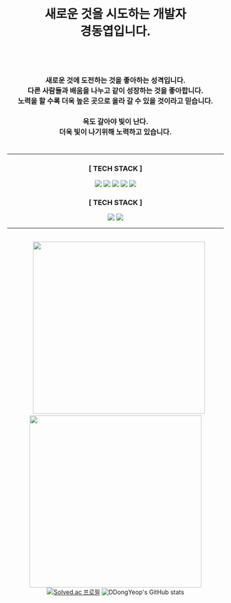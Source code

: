 <div align="center">

# <center>**새로운 것**을 시도하는 개발자</br>경동엽입니다.</br>ㅤ</center>
### <center></br>**새로운 것에 도전하는 것**을 좋아하는 성격입니다.</br>다른 사람들과 배움을 나누고 같이 성장하는 것을 좋아합니다. </br>노력을 할 수록 더욱 높은 곳으로 올라 갈 수 있을 것이라고 믿습니다.</br>ㅤ</br>**옥도 갈아야 빛이 난다.**</br>더욱 빛이 나기위해 노력하고 있습니다.</br>ㅤ</center>

***
### <center>[ TECH STACK ]</center>
<p align="center">
 <img src="https://img.shields.io/badge/-Unity-black?logo=Unity&logoColor=white">
 <img src="https://img.shields.io/badge/-C%23-512BD4?logo=csharp&logoColor=white">
 <img src="https://img.shields.io/badge/C++-00599C?style=badge&logo=Cplusplus&logoColor=white">
 <img src="https://img.shields.io/badge/-Git-red?logo=git&logoColor=white">
 <img src="https://img.shields.io/badge/-GitHub-black?logo=github&logoColor=white">

</p>

### <center>[ TECH STACK ]</center>
<p align="center">
 <img src="https://img.shields.io/badge/-UE5-white?logo=unrealengine&logoColor=white&color=%230E1128">
 <img src="https://img.shields.io/badge/-WinAPI-blue?logo=windows%20xp&logoColor=white">
</p>

***



</br>ㅤ
<a href="https://ddongyeop.notion.site/ee700390ba1b4383b291a7e0bb304288?pvs=4">
    <img width="400" src="https://cdn.discordapp.com/attachments/935887597505478717/1218941997331775579/af7bf38906cde8c2.png?ex=66097f33&is=65f70a33&hm=788e76074a3794950d82617c64e4335e7d66880f9a7fb408176254f0fb017ed2&">
<a href="https://ddongyeop.notion.site/a99946a6f8ba46619043b649f2d9871b?v=cddc43b2808946dd8734fb6062e078d2&pvs=4">
    <img width="400" src="https://cdn.discordapp.com/attachments/935887597505478717/1218941997633507459/a2d9f3552a888812.png?ex=66097f33&is=65f70a33&hm=b1842429adcd30d3bebd7c861b509e4a76a6f3e534d5482dda737efa8a480c27&">
</a>
[![Solved.ac 프로필](http://mazassumnida.wtf/api/v2/generate_badge?boj=ddongyeop0129)](https://solved.ac/ddongyeop0129)
![DDongYeop's GitHub stats](https://github-readme-stats.vercel.app/api?username=DDongYeop&show_icons=true&theme=dracula)

<div align="center">